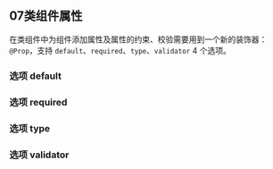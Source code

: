 ## 07类组件属性

在类组件中为组件添加属性及属性的约束、校验需要用到一个新的装饰器：`@Prop`，支持 `default`、`required`、`type`、`validator` 4 个选项。

### 选项 default



### 选项 required



### 选项 type



### 选项 validator



